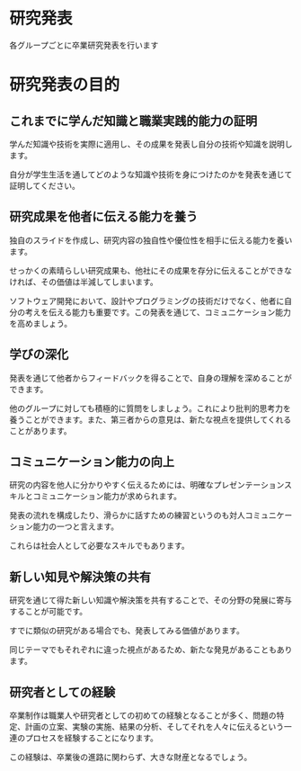 # 研究発表

各グループごとに卒業研究発表を行います

# 研究発表の目的

## これまでに学んだ知識と職業実践的能力の証明

学んだ知識や技術を実際に適用し、その成果を発表し自分の技術や知識を説明します。

自分が学生生活を通してどのような知識や技術を身につけたのかを発表を通じて証明してください。


## 研究成果を他者に伝える能力を養う

独自のスライドを作成し、研究内容の独自性や優位性を相手に伝える能力を養います。

せっかくの素晴らしい研究成果も、他社にその成果を存分に伝えることができなければ、その価値は半減してしまいます。

ソフトウェア開発において、設計やプログラミングの技術だけでなく、他者に自分の考えを伝える能力も重要です。この発表を通じて、コミュニケーション能力を高めましょう。

## 学びの深化

発表を通じて他者からフィードバックを得ることで、自身の理解を深めることができます。

他のグループに対しても積極的に質問をしましょう。これにより批判的思考力を養うことができます。また、第三者からの意見は、新たな視点を提供してくれることがあります。

## コミュニケーション能力の向上

研究の内容を他人に分かりやすく伝えるためには、明確なプレゼンテーションスキルとコミュニケーション能力が求められます。

発表の流れを構成したり、滑らかに話すための練習というのも対人コミュニケーション能力の一つと言えます。

これらは社会人として必要なスキルでもあります。

## 新しい知見や解決策の共有

研究を通じて得た新しい知識や解決策を共有することで、その分野の発展に寄与することが可能です。

すでに類似の研究がある場合でも、発表してみる価値があります。

同じテーマでもそれぞれに違った視点があるため、新たな発見があることもあります。

## 研究者としての経験

卒業制作は職業人や研究者としての初めての経験となることが多く、問題の特定、計画の立案、実験の実施、結果の分析、そしてそれを人々に伝えるという一連のプロセスを経験することになります。

この経験は、卒業後の進路に関わらず、大きな財産となるでしょう。